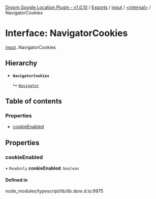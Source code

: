 [Droom Google Location Plugin - v1.0.10](../README.md) / [Exports](../modules.md) / [input](../modules/input.md) / [<internal\>](../modules/input._internal_.md) / NavigatorCookies

# Interface: NavigatorCookies

[input](../modules/input.md).[<internal>](../modules/input._internal_.md).NavigatorCookies

## Hierarchy

- **`NavigatorCookies`**

  ↳ [`Navigator`](input._internal_.Navigator.md)

## Table of contents

### Properties

- [cookieEnabled](input._internal_.NavigatorCookies.md#cookieenabled)

## Properties

### cookieEnabled

• `Readonly` **cookieEnabled**: `boolean`

#### Defined in

node_modules/typescript/lib/lib.dom.d.ts:9975
